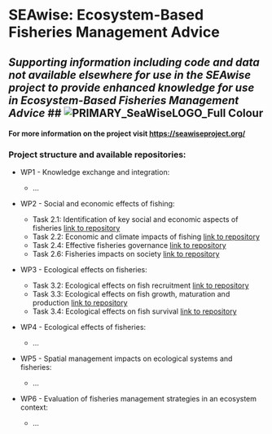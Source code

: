 

# SEAwise: Ecosystem-Based Fisheries Management Advice #
## *Supporting information including code and data not available elsewhere for use in the SEAwise project to provide enhanced knowledge for use in Ecosystem-Based Fisheries Management Advice* ## ![PRIMARY_SeaWiseLOGO_Full Colour](https://github.com/ices-tools-dev/SEAwise/assets/75067038/448633f0-2022-4aca-a4c3-5a470e9e1a14)

#### For more information on the project visit https://seawiseproject.org/ ####

### Project structure and available repositories: ###

* WP1 - Knowledge exchange and integration:
  * …
    
* WP2 - Social and economic effects of fishing:
  * Task 2.1: Identification of key social and economic aspects of fisheries [link to repository](https://github.com/ices-tools-dev/SEAwise_T2.1)
  * Task 2.2: Economic and climate impacts of fishing [link to repository](https://github.com/ices-tools-dev/SEAwise_T2.2)
  * Task 2.4: Effective fisheries governance [link to repository](https://github.com/ices-tools-dev/SEAwise_T2.4)
  * Task 2.6: Fisheries impacts on society [link to repository](https://github.com/ices-tools-dev/SEAwise_T2.6)

* WP3 - Ecological effects on fisheries:
  * Task 3.2: Ecological effects on fish recruitment [link to repository](https://github.com/ices-tools-dev/SEAwise_T3.2)
  * Task 3.3: Ecological effects on fish growth, maturation and production [link to repository](https://github.com/ices-tools-dev/SEAwise_T3.3)
  * Task 3.4: Ecological effects on fish survival [link to repository](https://github.com/ices-tools-dev/SEAwise_T3.4)
  
* WP4 - Ecological effects of fisheries:
  * …
    
* WP5 - Spatial management impacts on ecological systems and fisheries:
  * …
    
* WP6 - Evaluation of fisheries management strategies in an ecosystem context:
  * …

